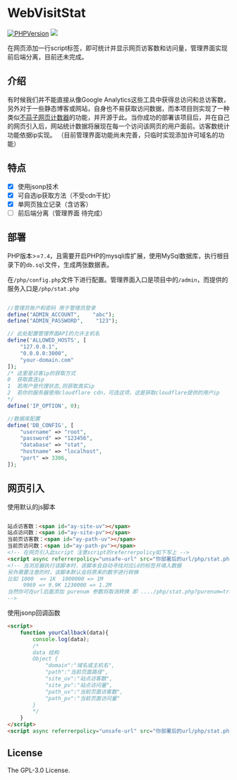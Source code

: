 # WebVisitStat

[![PHPVersion](https://img.shields.io/badge/PHP-v7.4-blue?logo=php&style=flat-square)](https://www.php.net/downloads)
[![](https://img.shields.io/github/license/tianluanchen/PHPMessageBoard?style=flat-square)](https://github.com/tianluanchen/PHPMessageBoard/blob/main/LICENSE)

在网页添加一行script标签，即可统计并显示网页访客数和访问量，管理界面实现前后端分离，目前还未完成。

## 介绍

有时候我们并不能直接从像Google Analytics这些工具中获得总访问和总访客数，另外对于一些静态博客或网站，自身也不易获取访问数据，而本项目则实现了一种类似[不蒜子网页计数器](https://www.google.com/url?sa=t&rct=j&q=&esrc=s&source=web&cd=&cad=rja&uact=8&ved=2ahUKEwjtysTJ-r33AhWYilwKHQSICFIQFnoECAsQAQ&url=https%3A%2F%2Fbusuanzi.ibruce.info%2F&usg=AOvVaw1v9qHLhSebezGd8uFy7bxZ)的功能，并开源于此。当你成功的部署该项目后，并在自己的网页引入后，网站统计数据将展现在每一个访问该网页的用户面前。访客数统计功能依据ip实现。
（目前管理界面功能尚未完善，只临时实现添加许可域名的功能）


## 特点

- [x] 使用jsonp技术
- [x] 可自选ip获取方法（不受cdn干扰）
- [x] 单网页独立记录（含访客）
- [ ] 前后端分离（管理界面 待完成）

## 部署

PHP版本>=`7.4`，且需要开启PHP的mysqli库扩展，使用MySql数据库，执行根目录下的`db.sql`文件，生成两张数据表。

在`/php/config.php`文件下进行配置。管理界面入口是项目中的`/admin`，而提供的服务入口是`/php/stat.php`
```php

//管理员账户和密码 用于管理员登录
define("ADMIN_ACCOUNT",    "abc");
define("ADMIN_PASSWORD",    "123");

// 此处配置管理界面API的允许主机名
define('ALLOWED_HOSTS', [
    "127.0.0.1",
    "0.0.0.0:3000",
    "your-domain.com"
]);
/* 这里是访客ip的获取方式
0  获取直连ip
1  若用户是代理状态,则获取真实ip 
2  若你的服务器使用cloudflare cdn，可选这项，这是获取cloudflare提供的用户ip
*/
define('IP_OPTION', 0);

//数据库配置
define('DB_CONFIG', [
    "username" => "root",
    "password" => "123456",
    "database" => "stat",
    "hostname" => "localhost",
    "port" => 3306,
]);
```

## 网页引入

使用默认的js脚本
```html

站点访客数：<span id="ay-site-uv"></span>
站点访问数：<span id="ay-site-pv"></span>
当前页访客数：<span id="ay-path-uv"></span>
当前页访问数：<span id="ay-path-pv"></span>
<!-- 在网页引入此script 注意script的referrerpolicy如下写上 -->
<script async referrerpolicy="unsafe-url" src="你部署后的url/php/stat.php"></script>
<!-- 当浏览器执行该脚本时，该脚本会自动寻找对应id的标签并填入数据 
另外需要注意的时，该脚本默认会将原来的数字进行转换
比如 1000  => 1K  1000000 => 1M
     9969 => 9.9K 1230000 => 1.2M
当然你可在url后面添加 purenum 参数将取消转换 即 ..../php/stat.php?purenum=true
-->
```
使用jsonp回调函数
```html
<script>
    function yourCallback(data){
        console.log(data);
        /*
        data 结构
        Object {
            "domain":"域名或主机名",
            "path":"当前页面路径",
            "site_uv":"站点访客数",
            "site_pv":"站点访问量",
            "path_uv":"当前页面访客数",
            "path_pv":"当前页面访问量"
        }
        */
    }
</script>
<script async referrerpolicy="unsafe-url" src="你部署后的url/php/stat.php?cb=yourCallback"></script>
```

## License

The GPL-3.0 License.
